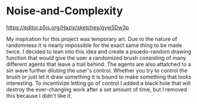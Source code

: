 # Noise-and-Complexity

https://editor.p5js.org/Hazix/sketches/gyei5Dw3p

My inspiration for this project was temporary art. Due to the nature of randomness it is nearly impossible for the exact same thing to be made twice. I decided to lean into this idea and create a psuedo-random drawing function that would give the user a randomized brush consisting of many different agents that leave a trail behind. The agents are also attatched to a sin wave further diluting the user's control. Whether you try to control the brush or just let it draw something it is bound to make something that looks interesting. To incentivize letting go of control I added a black hole that will destroy the ever-changing work after a set amount of time, but I removed this because I didn't like it.
